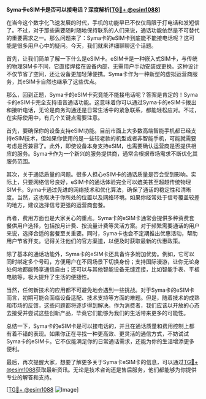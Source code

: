 **Syma卡eSIM卡是否可以接电话？深度解析[[TG💪+ @esim1088](https://t.me/s/esim1088)]**

在当今这个数字化飞速发展的时代，手机的功能早已不仅仅局限于打电话和发短信了。不过，对于那些需要随时随地保持联系的人们来说，通话功能依然是不可替代的重要需求之一。那么问题来了：Syma卡的eSIM卡到底能不能接电话呢？这可能是很多用户心中的疑问。今天，我们就来详细聊聊这个话题。

首先，让我们简单了解一下什么是eSIM卡。eSIM卡是一种嵌入式SIM卡，与传统的物理SIM卡不同，它直接焊接在设备内部，无需用户手动安装或更换。这种设计不仅节省了空间，还让设备更加轻薄便携。Syma卡作为一种新型的虚拟运营商服务，其eSIM卡自然也继承了这些优点。

那么，回到正题，Syma卡的eSIM卡究竟能不能接电话呢？答案是肯定的！Syma卡的eSIM卡完全支持语音通话功能。这意味着你可以通过Syma卡的eSIM卡拨出和接听电话，无论是商务沟通还是日常生活中的紧急联系，都能轻松应对。不过，在实际使用中，有几个关键点需要注意。

首先，要确保你的设备支持eSIM功能。目前市面上大多数高端智能手机都已经支持eSIM技术，但如果你使用的是一些较老款的机型或者非智能手机，可能就需要考虑是否兼容了。此外，即使设备本身支持eSIM，也需要确认运营商是否提供相应的服务。Syma卡作为一个新兴的服务提供商，通常会根据市场需求不断优化其服务范围。

其次，关于通话质量的问题。很多人担心eSIM卡的通话质量是否会受到影响。实际上，只要网络信号良好，eSIM卡的通话体验完全可以媲美甚至超越传统物理SIM卡。Syma卡通过先进的网络技术和优化算法，确保了通话的稳定性和清晰度。当然，这也取决于你所处的位置以及网络环境。如果你经常处于信号覆盖较差的地方，建议选择信号更强的运营商套餐。

再者，费用方面也是大家关心的重点。Syma卡的eSIM卡通常会提供多种资费套餐供用户选择，包括按月计费、按流量计费等灵活方案。对于频繁需要通话的用户来说，选择合适的套餐至关重要。同时，Syma卡也会不定期推出优惠活动，帮助用户节省开支。记得关注他们的官方渠道，以便及时获取最新的优惠政策。

除了基本的通话功能外，Syma卡的eSIM卡还具备许多附加优势。例如，它可以同时绑定多个号码，方便用户在不同场景下切换身份；支持国际漫游，让你无论身处何地都能畅享通信自由；还可以与其他智能设备无缝连接，比如智能手表、平板电脑等，极大提升了生活的便捷性。

当然，任何新技术的应用都不可避免地会遇到一些挑战。对于Syma卡的eSIM卡而言，初期可能会面临设备适配、技术支持等方面的难题。但是，随着技术的成熟和市场的反馈，这些问题都将逐步得到解决。作为消费者，我们应该以开放的心态去接受并尝试这些创新产品，毕竟它们能够为我们的生活带来更多的可能性。

总结一下，Syma卡的eSIM卡是可以接电话的，并且在通话质量和费用控制上都有着不错的表现。如果你正在寻找一种更高效、更灵活的通信方式，不妨试试Syma卡的eSIM卡。它不仅能满足你的日常通话需求，还能为你的生活增添更多便利。

最后，再次提醒大家，想要了解更多关于Syma卡eSIM卡的信息，可以通过[TG💪+ @esim1088](https://t.me/s/esim1088)获取最新资讯。无论是技术咨询还是售后服务，他们都能够为你提供专业的解答和支持。

[[TG💪+ @esim1088](https://t.me/s/esim1088) ![Image](https://i.postimg.cc/4NQfJmqS/Snipaste-2025-05-13-00-14-12.png)]